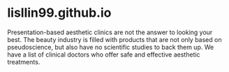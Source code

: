 # lisllin99.github.io
 Presentation-based aesthetic clinics are not the answer to looking your best. The beauty industry is filled with products that are not only based on pseudoscience, but also have no scientific studies to back them up. We have a list of clinical doctors who offer safe and effective aesthetic treatments.
